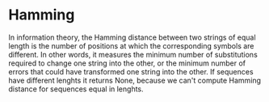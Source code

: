 # Hamming
In information theory, the Hamming distance between two strings of equal length is the number of positions at which the corresponding symbols are different. In other words, it measures the minimum number of substitutions required to change one string into the other, or the minimum number of errors that could have transformed one string into the other.
If sequences have different lenghts it returns None, because we can't compute Hamming distance for sequences equal in lenghts. 
